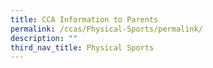 ```yaml
---
title: CCA Information to Parents
permalink: /ccas/Physical-Sports/permalink/
description: ""
third_nav_title: Physical Sports
---
```


